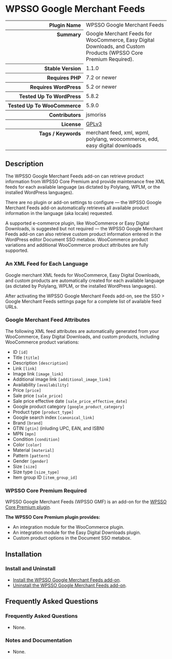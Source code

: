 <h1>WPSSO Google Merchant Feeds</h1>

<table>
<tr><th align="right" valign="top" nowrap>Plugin Name</th><td>WPSSO Google Merchant Feeds</td></tr>
<tr><th align="right" valign="top" nowrap>Summary</th><td>Google Merchant Feeds for WooCommerce, Easy Digital Downloads, and Custom Products (WPSSO Core Premium Required).</td></tr>
<tr><th align="right" valign="top" nowrap>Stable Version</th><td>1.1.0</td></tr>
<tr><th align="right" valign="top" nowrap>Requires PHP</th><td>7.2 or newer</td></tr>
<tr><th align="right" valign="top" nowrap>Requires WordPress</th><td>5.2 or newer</td></tr>
<tr><th align="right" valign="top" nowrap>Tested Up To WordPress</th><td>5.8.2</td></tr>
<tr><th align="right" valign="top" nowrap>Tested Up To WooCommerce</th><td>5.9.0</td></tr>
<tr><th align="right" valign="top" nowrap>Contributors</th><td>jsmoriss</td></tr>
<tr><th align="right" valign="top" nowrap>License</th><td><a href="https://www.gnu.org/licenses/gpl.txt">GPLv3</a></td></tr>
<tr><th align="right" valign="top" nowrap>Tags / Keywords</th><td>merchant feed, xml, wpml, polylang, woocommerce, edd, easy digital downloads</td></tr>
</table>

<h2>Description</h2>

<!-- about -->

<p>The WPSSO Google Merchant Feeds add-on can retrieve product information from WPSSO Core Premium and provide maintenance free XML feeds for each available language (as dictated by Polylang, WPLM, or the installed WordPress languages).</p>

<p>There are no plugin or add-on settings to configure &mdash; the WPSSO Google Merchant Feeds add-on automatically retrieves all available product information in the language (aka locale) requested.</p>

<p>A supported e-commerce plugin, like WooCommerce or Easy Digital Downloads, is suggested but not required &mdash; the WPSSO Google Merchant Feeds add-on can also retrieve custom product information entered in the WordPress editor Document SSO metabox. WooCommerce product variations and additional WooCommerce product attributes are fully supported.</p>

<h3>An XML Feed for Each Language</h3>

<p>Google merchant XML feeds for WooCommerce, Easy Digital Downloads, and custom products are automatically created for each available language (as dictated by Polylang, WPLM, or the installed WordPress languages).</p>

<p>After activating the WPSSO Google Merchant Feeds add-on, see the SSO &gt; Google Merchant Feeds settings page for a complete list of available feed URLs.</p>

<!-- /about -->

<h3>Google Merchant Feed Attributes</h3>

<p>The following XML feed attributes are automatically generated from your WooCommerce, Easy Digital Downloads, and custom products, including WooCommerce product variations:</p>

<ul>
<li>ID <code>&#91;id&#93;</code></li>
<li>Title <code>&#91;title&#93;</code></li>
<li>Description <code>&#91;description&#93;</code></li>
<li>Link <code>&#91;link&#93;</code></li>
<li>Image link <code>&#91;image_link&#93;</code></li>
<li>Additional image link <code>&#91;additional_image_link&#93;</code></li>
<li>Availability <code>&#91;availability&#93;</code></li>
<li>Price <code>&#91;price&#93;</code></li>
<li>Sale price <code>&#91;sale_price&#93;</code></li>
<li>Sale price effective date <code>&#91;sale_price_effective_date&#93;</code></li>
<li>Google product category <code>&#91;google_product_category&#93;</code></li>
<li>Product type <code>&#91;product_type&#93;</code></li>
<li>Google search index <code>&#91;canonical_link&#93;</code></li>
<li>Brand <code>&#91;brand&#93;</code></li>
<li>GTIN <code>&#91;gtin&#93;</code> (inluding UPC, EAN, and ISBN)</li>
<li>MPN <code>&#91;mpn&#93;</code></li>
<li>Condition <code>&#91;condition&#93;</code></li>
<li>Color <code>&#91;color&#93;</code></li>
<li>Material <code>&#91;material&#93;</code></li>
<li>Pattern <code>&#91;pattern&#93;</code></li>
<li>Gender <code>&#91;gender&#93;</code></li>
<li>Size <code>&#91;size&#93;</code></li>
<li>Size type <code>&#91;size_type&#93;</code></li>
<li>Item group ID <code>&#91;item_group_id&#93;</code></li>
</ul>

<h3>WPSSO Core Premium Required</h3>

<p>WPSSO Google Merchant Feeds (WPSSO GMF) is an add-on for the <a href="https://wpsso.com/extend/plugins/wpsso/">WPSSO Core Premium plugin</a>.</p>

<p><strong>The WPSSO Core Premium plugin provides:</strong></p>

<ul>
<li>An integration module for the WooCommerce plugin.</li>
<li>An integration module for the Easy Digital Downloads plugin.</li>
<li>Custom product options in the Document SSO metabox.</li>
</ul>


<h2>Installation</h2>

<h3 class="top">Install and Uninstall</h3>

<ul>
<li><a href="https://wpsso.com/docs/plugins/wpsso-google-merchant-feed/installation/install-the-plugin/">Install the WPSSO Google Merchant Feeds add-on</a>.</li>
<li><a href="https://wpsso.com/docs/plugins/wpsso-google-merchant-feed/installation/uninstall-the-plugin/">Uninstall the WPSSO Google Merchant Feeds add-on</a>.</li>
</ul>


<h2>Frequently Asked Questions</h2>

<h3 class="top">Frequently Asked Questions</h3>

<ul>
<li>None.</li>
</ul>

<h3>Notes and Documentation</h3>

<ul>
<li>None.</li>
</ul>


